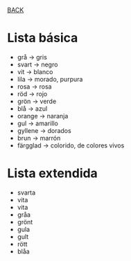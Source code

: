 [BACK](./VOCABULARY.md)

# Lista básica

- grå -> gris
- svart -> negro
- vit -> blanco
- lila -> morado, purpura
- rosa -> rosa
- röd -> rojo
- grön -> verde
- blå -> azul
- orange -> naranja
- gul -> amarillo
- gyllene -> dorados
- brun -> marrón
- färgglad -> colorido, de colores vivos

# Lista extendida

- svarta
- vita
- vita
- gråa
- grönt
- gula
- gult
- rött
- blåa